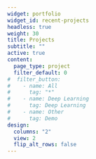 ```yaml
---
widget: portfolio
widget_id: recent-projects
headless: true
weight: 30
title: Projects
subtitle: ""
active: true
content:
  page_type: project
  filter_default: 0
#  filter_button:
#    - name: All
#      tag: "*"
#    - name: Deep Learning
#      tag: Deep Learning
#    - name: Other
#      tag: Demo
design:
  columns: "2"
  view: 2
  flip_alt_rows: false
---
```

